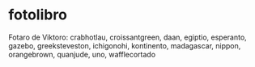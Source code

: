 # fotolibro
Fotaro de Viktoro: crabhotlau, croissantgreen, daan, egiptio, esperanto, gazebo, greeksteveston, ichigonohi, kontinento, madagascar, nippon, orangebrown, quanjude, uno, wafflecortado
